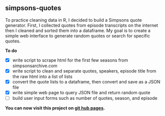 simpsons-quotes
---------------
To practice cleaning data in R, I decided to build a Simpsons quote generator. First, I collected quotes from episode transcripts on the internet then I cleaned and sorted them into a dataframe. My goal is to create a simple web interface to generate random quotes or search for specific quotes.

**To do**
* [x] write script to scrape html for the first few seasons from simpsonsarchive.com
* [x] write script to clean and separate quotes, speakers, episode title from the raw html into a list of lists
* [x] convert the quote lists to a dataframe, then convert and save as a JSON file
* [x] write simple web page to query JSON file and return random quote
* [ ] build user input forms such as number of quotes, season, and episode

**You can now visit this project on [git hub pages](http://erabug.github.io/simpsons-quotes).**